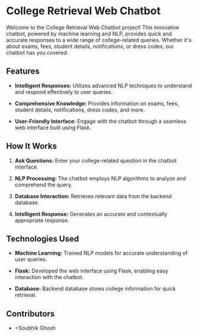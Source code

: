 # College Retrieval Web Chatbot

Welcome to the College Retrieval Web Chatbot project! This innovative chatbot, powered by machine learning and NLP, provides quick and accurate responses to a wide range of college-related queries. Whether it's about exams, fees, student details, notifications, or dress codes, our chatbot has you covered.

## Features

- **Intelligent Responses:** Utilizes advanced NLP techniques to understand and respond effectively to user queries.

- **Comprehensive Knowledge:** Provides information on exams, fees, student details, notifications, dress codes, and more.

- **User-Friendly Interface:** Engage with the chatbot through a seamless web interface built using Flask.

## How It Works

1. **Ask Questions:** Enter your college-related question in the chatbot interface.

2. **NLP Processing:** The chatbot employs NLP algorithms to analyze and comprehend the query.

3. **Database Interaction:** Retrieves relevant data from the backend database.

4. **Intelligent Response:** Generates an accurate and contextually appropriate response.


## Technologies Used

- **Machine Learning:** Trained NLP models for accurate understanding of user queries.

- **Flask:** Developed the web interface using Flask, enabling easy interaction with the chatbot.

- **Database:** Backend database stores college information for quick retrieval.

## Contributors

- =Soubhik Ghosh



